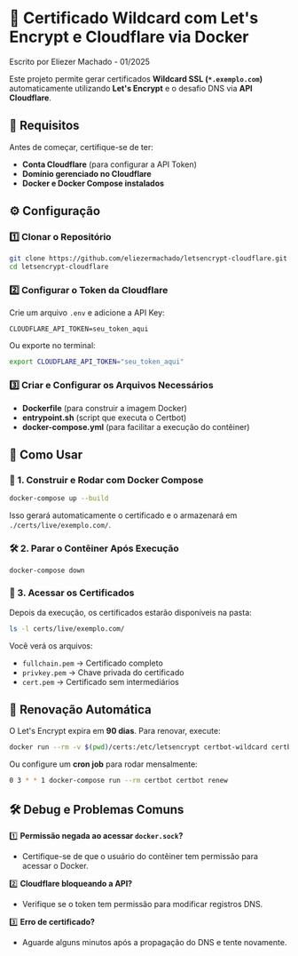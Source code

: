 # 🚀 Certificado Wildcard com Let's Encrypt e Cloudflare via Docker
Escrito por Eliezer Machado - 01/2025

Este projeto permite gerar certificados **Wildcard SSL (`*.exemplo.com`)** automaticamente utilizando **Let's Encrypt** e o desafio DNS via **API Cloudflare**.

## 📌 Requisitos

Antes de começar, certifique-se de ter:

- **Conta Cloudflare** (para configurar a API Token)
- **Domínio gerenciado no Cloudflare**
- **Docker e Docker Compose instalados**

## ⚙️ Configuração

### 1️⃣ Clonar o Repositório

```bash
git clone https://github.com/eliezermachado/letsencrypt-cloudflare.git
cd letsencrypt-cloudflare
```

### 2️⃣ Configurar o Token da Cloudflare

Crie um arquivo `.env` e adicione a API Key:

```env
CLOUDFLARE_API_TOKEN=seu_token_aqui
```

Ou exporte no terminal:

```bash
export CLOUDFLARE_API_TOKEN="seu_token_aqui"
```

### 3️⃣ Criar e Configurar os Arquivos Necessários

- **Dockerfile** (para construir a imagem Docker)
- **entrypoint.sh** (script que executa o Certbot)
- **docker-compose.yml** (para facilitar a execução do contêiner)

## 🚀 Como Usar

### 🔨 1. Construir e Rodar com Docker Compose

```bash
docker-compose up --build
```

Isso gerará automaticamente o certificado e o armazenará em `./certs/live/exemplo.com/`.

### 🛠️ 2. Parar o Contêiner Após Execução

```bash
docker-compose down
```

### 🔑 3. Acessar os Certificados

Depois da execução, os certificados estarão disponíveis na pasta:

```bash
ls -l certs/live/exemplo.com/
```

Você verá os arquivos:

- `fullchain.pem` → Certificado completo
- `privkey.pem` → Chave privada do certificado
- `cert.pem` → Certificado sem intermediários

## 🔄 Renovação Automática

O Let's Encrypt expira em **90 dias**. Para renovar, execute:

```bash
docker run --rm -v $(pwd)/certs:/etc/letsencrypt certbot-wildcard certbot renew
```

Ou configure um **cron job** para rodar mensalmente:

```bash
0 3 * * 1 docker-compose run --rm certbot certbot renew
```

## 🛠️ Debug e Problemas Comuns

1️⃣ **Permissão negada ao acessar `docker.sock`?**

- Certifique-se de que o usuário do contêiner tem permissão para acessar o Docker.

2️⃣ **Cloudflare bloqueando a API?**

- Verifique se o token tem permissão para modificar registros DNS.

3️⃣ **Erro de certificado?**

- Aguarde alguns minutos após a propagação do DNS e tente novamente.

